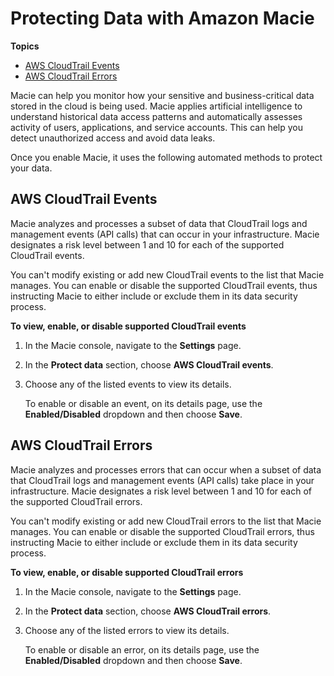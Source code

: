 # Protecting Data with Amazon Macie<a name="macie-protect-data"></a>

**Topics**
+ [AWS CloudTrail Events](#cloud-trail-events)
+ [AWS CloudTrail Errors](#cloud-trail-errors)

Macie can help you monitor how your sensitive and business\-critical data stored in the cloud is being used\. Macie applies artificial intelligence to understand historical data access patterns and automatically assesses activity of users, applications, and service accounts\. This can help you detect unauthorized access and avoid data leaks\.

Once you enable Macie, it uses the following automated methods to protect your data\.

## AWS CloudTrail Events<a name="cloud-trail-events"></a>

Macie analyzes and processes a subset of data that CloudTrail logs and management events \(API calls\) that can occur in your infrastructure\. Macie designates a risk level between 1 and 10 for each of the supported CloudTrail events\. 

You can't modify existing or add new CloudTrail events to the list that Macie manages\. You can enable or disable the supported CloudTrail events, thus instructing Macie to either include or exclude them in its data security process\.<a name="enable-disable-cloud-trail-events"></a>

**To view, enable, or disable supported CloudTrail events**

1. In the Macie console, navigate to the **Settings** page\.

1. In the **Protect data** section, choose **AWS CloudTrail events**\.

1. Choose any of the listed events to view its details\.

   To enable or disable an event, on its details page, use the **Enabled/Disabled** dropdown and then choose **Save**\.

## AWS CloudTrail Errors<a name="cloud-trail-errors"></a>

Macie analyzes and processes errors that can occur when a subset of data that CloudTrail logs and management events \(API calls\) take place in your infrastructure\. Macie designates a risk level between 1 and 10 for each of the supported CloudTrail errors\. 

You can't modify existing or add new CloudTrail errors to the list that Macie manages\. You can enable or disable the supported CloudTrail errors, thus instructing Macie to either include or exclude them in its data security process\.<a name="enable-disable-cloud-trail-errors"></a>

**To view, enable, or disable supported CloudTrail errors**

1. In the Macie console, navigate to the **Settings** page\.

1. In the **Protect data** section, choose **AWS CloudTrail errors**\.

1. Choose any of the listed errors to view its details\.

   To enable or disable an error, on its details page, use the **Enabled/Disabled** dropdown and then choose **Save**\.